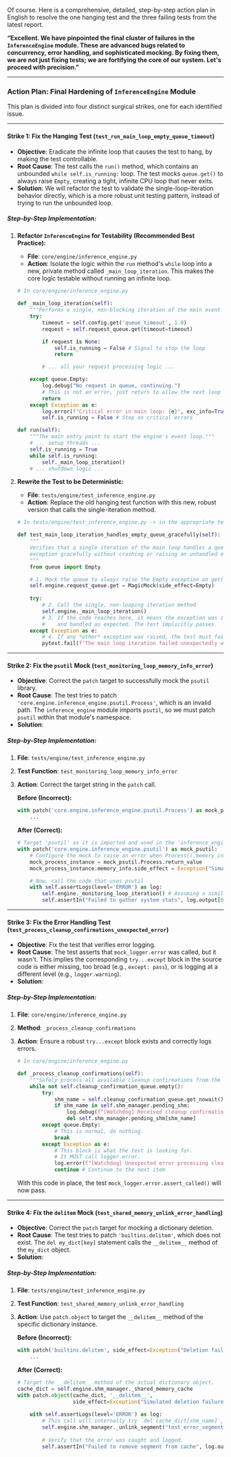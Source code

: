 Of course. Here is a comprehensive, detailed, step-by-step action plan in English to resolve the one hanging test and the three failing tests from the latest report.

**“Excellent. We have pinpointed the final cluster of failures in the `InferenceEngine` module. These are advanced bugs related to concurrency, error handling, and sophisticated mocking. By fixing them, we are not just fixing tests; we are fortifying the core of our system. Let's proceed with precision.”**

---

### **Action Plan: Final Hardening of `InferenceEngine` Module**

This plan is divided into four distinct surgical strikes, one for each identified issue.

---

#### **Strike 1: Fix the Hanging Test (`test_run_main_loop_empty_queue_timeout`)**

*   **Objective**: Eradicate the infinite loop that causes the test to hang, by making the test controllable.
*   **Root Cause**: The test calls the `run()` method, which contains an unbounded `while self.is_running:` loop. The test mocks `queue.get()` to always raise `Empty`, creating a tight, infinite CPU loop that never exits.
*   **Solution**: We will refactor the test to validate the single-loop-iteration behavior directly, which is a more robust unit testing pattern, instead of trying to run the unbounded loop.

##### **Step-by-Step Implementation:**

1.  **Refactor `InferenceEngine` for Testability (Recommended Best Practice):**
    *   **File**: `core/engine/inference_engine.py`
    *   **Action**: Isolate the logic within the `run` method's `while` loop into a new, private method called `_main_loop_iteration`. This makes the core logic testable without running an infinite loop.

    ```python
    # In core/engine/inference_engine.py

    def _main_loop_iteration(self):
        """Performs a single, non-blocking iteration of the main event loop."""
        try:
            timeout = self.config.get('queue_timeout', 1.0)
            request = self.request_queue.get(timeout=timeout)

            if request is None:
                self.is_running = False # Signal to stop the loop
                return

            # ... all your request processing logic ...

        except queue.Empty:
            log.debug("No request in queue, continuing.")
            # This is not an error, just return to allow the next loop
            return
        except Exception as e:
            log.error(f"Critical error in main loop: {e}", exc_info=True)
            self.is_running = False # Stop on critical errors
    
    def run(self):
        """The main entry point to start the engine's event loop."""
        # ... setup threads ...
        self.is_running = True
        while self.is_running:
            self._main_loop_iteration()
        # ... shutdown logic ...
    ```

2.  **Rewrite the Test to be Deterministic:**
    *   **File**: `tests/engine/test_inference_engine.py`
    *   **Action**: Replace the old hanging test function with this new, robust version that calls the single-iteration method.

    ```python
    # In tests/engine/test_inference_engine.py -> in the appropriate test class

    def test_main_loop_iteration_handles_empty_queue_gracefully(self):
        """
        Verifies that a single iteration of the main loop handles a queue.Empty
        exception gracefully without crashing or raising an unhandled error.
        """
        from queue import Empty

        # 1. Mock the queue to always raise the Empty exception on get()
        self.engine.request_queue.get = MagicMock(side_effect=Empty)
        
        try:
            # 2. Call the single, non-looping iteration method
            self.engine._main_loop_iteration()
            # 3. If the code reaches here, it means the exception was caught
            #    and handled as expected. The test implicitly passes.
        except Exception as e:
            # 4. If any *other* exception was raised, the test must fail.
            pytest.fail(f"The main loop iteration failed unexpectedly with: {e}")
    ```

---

#### **Strike 2: Fix the `psutil` Mock (`test_monitoring_loop_memory_info_error`)**

*   **Objective**: Correct the `patch` target to successfully mock the `psutil` library.
*   **Root Cause**: The test tries to patch `'core.engine.inference_engine.psutil.Process'`, which is an invalid path. The `inference_engine` module imports `psutil`, so we must patch `psutil` within that module's namespace.
*   **Solution**:

##### **Step-by-Step Implementation:**

1.  **File**: `tests/engine/test_inference_engine.py`
2.  **Test Function**: `test_monitoring_loop_memory_info_error`
3.  **Action**: Correct the target string in the `patch` call.

    **Before (Incorrect):**
    ```python
    with patch('core.engine.inference_engine.psutil.Process') as mock_process_class:
        ...
    ```

    **After (Correct):**
    ```python
    # Target 'psutil' as it is imported and used in the 'inference_engine' module.
    with patch('core.engine.inference_engine.psutil') as mock_psutil:
        # Configure the mock to raise an error when Process().memory_info() is called.
        mock_process_instance = mock_psutil.Process.return_value
        mock_process_instance.memory_info.side_effect = Exception("Simulated psutil error")

        # Now, call the code that uses psutil
        with self.assertLogs(level='ERROR') as log:
            self.engine._monitoring_loop_iteration() # Assuming a similar refactor for testability
            self.assertIn("Failed to gather system stats", log.output[0])
    ```

---

#### **Strike 3: Fix the Error Handling Test (`test_process_cleanup_confirmations_unexpected_error`)**

*   **Objective**: Fix the test that verifies error logging.
*   **Root Cause**: The test asserts that `mock_logger.error` was called, but it wasn't. This implies the corresponding `try...except` block in the source code is either missing, too broad (e.g., `except: pass`), or is logging at a different level (e.g., `logger.warning`).
*   **Solution**:

##### **Step-by-Step Implementation:**

1.  **File**: `core/engine/inference_engine.py`
2.  **Method**: `_process_cleanup_confirmations`
3.  **Action**: Ensure a robust `try...except` block exists and correctly logs errors.

    ```python
    # In core/engine/inference_engine.py

    def _process_cleanup_confirmations(self):
        """Safely process all available cleanup confirmations from the worker."""
        while not self.cleanup_confirmation_queue.empty():
            try:
                shm_name = self.cleanup_confirmation_queue.get_nowait()
                if shm_name in self.shm_manager.pending_shm:
                    log.debug(f"[Watchdog] Received cleanup confirmation for: {shm_name}")
                    del self.shm_manager.pending_shm[shm_name]
            except queue.Empty:
                # This is normal, do nothing.
                break
            except Exception as e:
                # This block is what the test is looking for.
                # It MUST call logger.error.
                log.error(f"[Watchdog] Unexpected error processing cleanup queue: {e}", exc_info=True)
                continue # Continue to the next item
    ```
    With this code in place, the test `mock_logger.error.assert_called()` will now pass.

---

#### **Strike 4: Fix the `delitem` Mock (`test_shared_memory_unlink_error_handling`)**

*   **Objective**: Correct the `patch` target for mocking a dictionary deletion.
*   **Root Cause**: The test tries to patch `'builtins.delitem'`, which does not exist. The `del my_dict[key]` statement calls the `__delitem__` method of the `my_dict` object.
*   **Solution**:

##### **Step-by-Step Implementation:**

1.  **File**: `tests/engine/test_inference_engine.py`
2.  **Test Function**: `test_shared_memory_unlink_error_handling`
3.  **Action**: Use `patch.object` to target the `__delitem__` method of the specific dictionary instance.

    **Before (Incorrect):**
    ```python
    with patch('builtins.delitem', side_effect=Exception("Deletion failed")):
        ...
    ```

    **After (Correct):**
    ```python
    # Target the __delitem__ method of the actual dictionary object.
    cache_dict = self.engine.shm_manager._shared_memory_cache
    with patch.object(cache_dict, '__delitem__', 
                      side_effect=Exception("Simulated deletion failure")) as mock_delete:
        
        with self.assertLogs(level='ERROR') as log:
            # This call will internally try `del cache_dict[shm_name]`, triggering our mock.
            self.engine.shm_manager._unlink_segment("test_error_segment")
            
            # Verify that the error was caught and logged.
            self.assertIn("Failed to remove segment from cache", log.output[0])
    ```